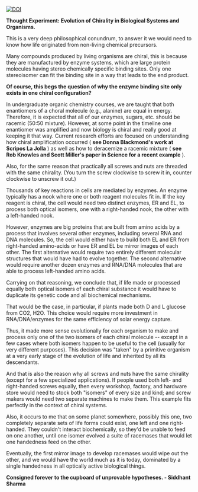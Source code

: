 [![DOI](https://zenodo.org/badge/253116792.svg)](https://zenodo.org/badge/latestdoi/253116792)

**Thought Experiment: Evolution of Chirality in Biological Systems and Organisms.**

This is a very deep philosophical conundrum, to answer it we would need to know how life originated from non-living chemical precursors.

Many compounds produced by living organisms are chiral, this is because they are manufactured by enzyme systems, which are large protein molecules having stereo chemically specific binding sites. Only one stereoisomer can fit the binding site in a way that leads to the end product.

**Of course, this begs the question of why the enzyme binding site only exists in one chiral configuration?**

In undergraduate organic chemistry courses, we are taught that both enantiomers of a choral molecule (e.g., alanine) are equal in energy. Therefore, it is expected that all of our enzymes, sugars, etc. should be racemic (50:50 mixture). However, at some point in the timeline one enantiomer was amplified and now biology is chiral and really good at keeping it that way. Current research efforts are focused on understanding how chiral amplification occurred ( **see Donna Blackmond&#39;s work at Scripos La Jolla** ) as well as how to deracemize a racemic mixture ( **see Rob Knowles and Scott Miller&#39;s paper in Science for a recent example** ).

Also, for the same reason that practically all screws and nuts are threaded with the same chirality. (You turn the screw clockwise to screw it in, counter clockwise to unscrew it out.)

Thousands of key reactions in cells are mediated by enzymes. An enzyme typically has a nook where one or both reagent molecules fit in. If the key reagent is chiral, the cell would need two distinct enzymes, ER and EL, to process both optical isomers, one with a right-handed nook, the other with a left-handed nook.

However, enzymes are big proteins that are built from amino acids by a process that involves several other enzymes, including several RNA and DNA molecules. So, the cell would either have to build both EL and ER from right-handed amino-acids or have ER and EL be mirror images of each other. The first alternative would require two entirely different molecular structures that would have had to evolve together. The second alternative would require another dozen enzymes and RNA/DNA molecules that are able to process left-handed amino acids.

Carrying on that reasoning, we conclude that, if life made or processed equally both optical isomers of each chiral substance it would have to duplicate its genetic code and all biochemical mechanisms.

That would be the case, in particular, if plants made both D and L glucose from CO2, H2O. This choice would require more investment in RNA/DNA/enzymes for the same efficiency of solar energy capture.

Thus, it made more sense evolutionally for each organism to make and process only one of the two isomers of each chiral molecule -- except in a few cases where both isomers happen to be useful to the cell (usually for very different purposes). This decision was &quot;taken&quot; by a primitive organism at a very early stage of the evolution of life and inherited by all its descendants.

And that is also the reason why all screws and nuts have the same chirality (except for a few specialized applications). If people used both left- and right-handed screws equally, then every workshop, factory, and hardware store would need to stock both &quot;isomers&quot; of every size and kind; and screw makers would need two separate machines to make them. This example fits perfectly in the context of chiral systems.

Also, it occurs to me that on some planet somewhere, possibly this one, two completely separate sets of life forms could exist, one left and one right-handed. They couldn&#39;t interact biochemically, so they&#39;d be unable to feed on one another, until one isomer evolved a suite of racemases that would let one handedness feed on the other.

Eventually, the first mirror image to develop racemases would wipe out the other, and we would have the world much as it is today, dominated by a single handedness in all optically active biological things.

**Consigned forever to the cupboard of unprovable hypotheses.  - Siddhant Sharma**
